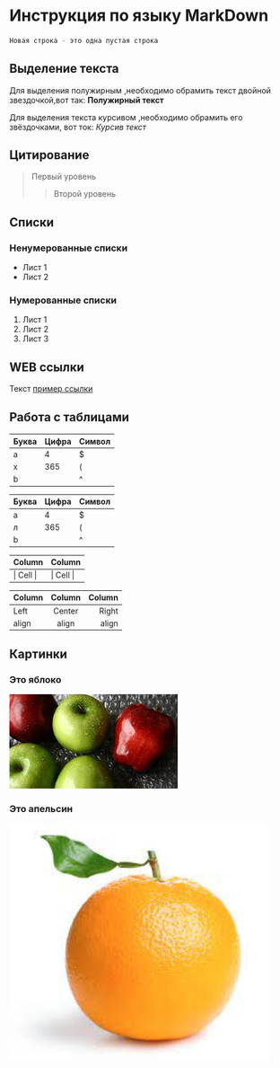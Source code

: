 # Инструкция по языку MarkDown

```sh
Новая строка - это одна пустая строка
```

## Выделение текста

Для выделения полужирным ,необходимо обрамить текст двойной звездочкой,вот так: **Полужирный текст**

Для выделения текста курсивом ,необходимо обрамить его звёздочками, вот ток: *Курсив текст*

## Цитирование

> Первый уровень
>> Второй уровень

## Списки

### Ненумерованные списки

* Лист 1
* Лист 2

### Нумерованные списки

1. Лист 1
2. Лист 2
3. Лист 3

## WEB ссылки

Текст [пример ссылки](http.example.com "Всплывающая подсказка")

## Работа с таблицами

Буква | Цифра | Символ
------ | ------|----------
a      | 4     | $
x      | 365    | (
b      |       | ^  

Буква|Цифра|Символ
---|---|---
a | 4 | $
л|365 | (
b| |^  

Column | Column
------ | ------
\| Cell \|| \| Cell \|  

Column | Column | Column
:----- | :----: | -----:
Left   | Center | Right
align  | align  | align

## Картинки

### Это яблоко

![apple](apple.jpg)

### Это апельсин

![orange](orange.png)
